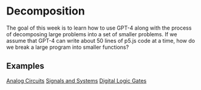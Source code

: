 # Decomposition

The goal of this week is to learn how to use GPT-4 along with the process of decomposing large problems into a set of smaller problems.
If we assume that GPT-4 can write about 50 lines of p5.js code at
a time, how do we break a large program into smaller functions?

## Examples

[Analog Circuits](./02a-decomposition-analog.md)
[Signals and Systems](./02a-decomposition-analog.md)
[Digital Logic Gates](./02c-decomposition-logic-gates.md)